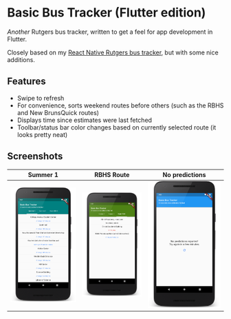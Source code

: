 # Basic Bus Tracker (Flutter edition)

*Another* Rutgers bus tracker, written to get a feel for app development in Flutter.

Closely based on my [React Native Rutgers bus tracker](https://github.com/mileskrell/basic-bus-tracker-react-native), but with some nice additions.

## Features

- Swipe to refresh
- For convenience, sorts weekend routes before others (such as the RBHS and New BrunsQuick routes)
- Displays time since estimates were last fetched
- Toolbar/status bar color changes based on currently selected route (it looks pretty neat)

## Screenshots

| Summer 1 | RBHS Route | No predictions |
| - | - | - |
| ![Summer 1](screenshots/summer_1.png) | ![RBHS](screenshots/rbhs.png) | ![No predictions](screenshots/no_predictions.png) |
